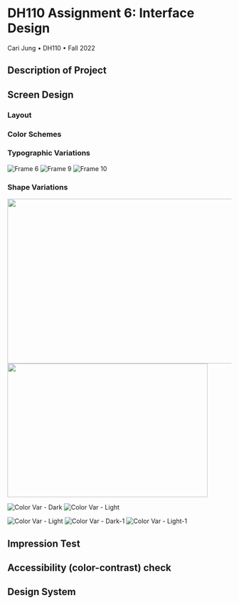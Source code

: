 # DH110 Assignment 6: Interface Design
Cari Jung • DH110 • Fall 2022

## Description of Project

## Screen Design
### Layout

### Color Schemes

### Typographic Variations
![Frame 6](https://user-images.githubusercontent.com/114601962/200778470-dbd45e45-3d8e-4866-982f-544f6990c7ee.png)
![Frame 9](https://user-images.githubusercontent.com/114601962/200778436-117a60b1-14ce-4998-8a97-bbe3959c7d6a.png)
![Frame 10](https://user-images.githubusercontent.com/114601962/200778474-b60c743c-5c99-4404-b421-ae12f559e1de.png)

### Shape Variations

<img src=heur3.1.png width="550" height="370"> <img src=heur3.2.png width="450" height="300">


![Color Var - Dark](https://user-images.githubusercontent.com/114601962/200779831-89a84d3d-6978-4141-a0ab-74073354a250.png) ![Color Var - Light](https://user-images.githubusercontent.com/114601962/200779855-dc8d666d-8df9-4857-8edb-eb872afc84af.png)

![Color Var - Light](https://user-images.githubusercontent.com/114601962/200779855-dc8d666d-8df9-4857-8edb-eb872afc84af.png)
![Color Var - Dark-1](https://user-images.githubusercontent.com/114601962/200779872-71e3f69c-fe1e-410d-a021-23750c05c7a8.png)
![Color Var - Light-1](https://user-images.githubusercontent.com/114601962/200779895-215cdd5d-df76-4cc0-8d87-7322465b0b58.png)


## Impression Test

## Accessibility (color-contrast) check

## Design System

